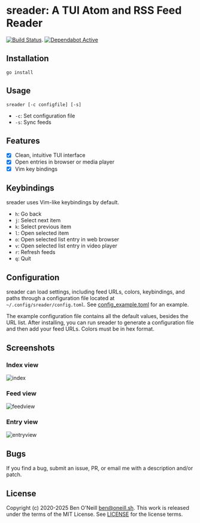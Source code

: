 # sreader: A TUI Atom and RSS Feed Reader

[![Build Status](https://github.com/bmoneill/sreader/actions/workflows/go.yml/badge.svg?branch=master)](https://github.com/bmoneill/sreader/actions/workflows/go.yml).
[![Dependabot Active](https://img.shields.io/badge/dependabot-active-brightgreen?style=flat-square&logo=dependabot)](https://github.com/bmoneill/sreader/security/dependabot)

## Installation

```shell
go install
```

## Usage

```shell
sreader [-c configfile] [-s]
```

- `-c`: Set configuration file
- `-s`: Sync feeds

## Features

- [X] Clean, intuitive TUI interface
- [X] Open entries in browser or media player
- [X] Vim key bindings

## Keybindings

sreader uses Vim-like keybindings by default.

- `h`: Go back
- `j`: Select next item
- `k`: Select previous item
- `l`: Open selected item
- `o`: Open selected list entry in web browser
- `v`: Open selected list entry in video player
- `r`: Refresh feeds
- `q`: Quit

## Configuration

sreader can load settings, including feed URLs, colors, keybindings, and paths
through a configuration file located at `~/.config/sreader/config.toml`. See
[config_example.toml](config_example.toml) for an example.

The example configuration file contains all the default values, besides the URL
list. After installing, you can run sreader to generate a configuration file
and then add your feed URLs. Colors must be in hex format.

## Screenshots

### Index view

![index](https://oneill.sh/img/sreader-index.png)

### Feed view

![feedview](https://oneill.sh/img/sreader-feedview.png)

### Entry view

![entryview](https://oneill.sh/img/sreader-entryview.png)

## Bugs

If you find a bug, submit an issue, PR, or email me with a description and/or patch.

## License

Copyright (c) 2020-2025 Ben O'Neill <ben@oneill.sh>. This work is released under the
terms of the MIT License. See [LICENSE](LICENSE) for the license terms.
